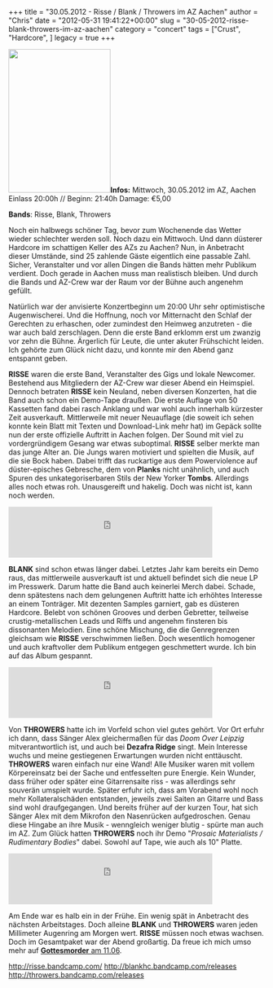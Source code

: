 +++
title = "30.05.2012 - Risse / Blank / Throwers im AZ Aachen"
author = "Chris"
date = "2012-05-31 19:41:22+00:00"
slug = "30-05-2012-risse-blank-throwers-im-az-aachen"
category = "concert"
tags = ["Crust", "Hardcore", ]
legacy = true
+++

<img src="images//2012/05/2012-05-30-Throwers-Blank-Risse.jpg" alt="" title="2012-05-30 - Throwers - Blank - Risse" width="200" height="282" class="alignnone size-full wp-image-8315 coverImg" />**Infos:**
Mittwoch, 30.05.2012 im AZ, Aachen
Einlass 20:00h // Beginn: 21:40h
Damage: €5,00

**Bands**: Risse, Blank, Throwers

Noch ein halbwegs schöner Tag, bevor zum Wochenende das Wetter wieder schlechter werden soll. Noch dazu ein Mittwoch. Und dann düsterer Hardcore im schattigen Keller des AZs zu Aachen? Nun, in Anbetracht dieser Umstände, sind 25 zahlende Gäste eigentlich eine passable Zahl. Sicher, Veranstalter und vor allen Dingen die Bands hätten mehr Publikum verdient. Doch gerade in Aachen muss man realistisch bleiben. Und durch die Bands und AZ-Crew war der Raum vor der Bühne auch angenehm gefüllt.

Natürlich war der anvisierte Konzertbeginn um 20:00 Uhr sehr optimistische Augenwischerei. Und die Hoffnung, noch vor Mitternacht den Schlaf der Gerechten zu erhaschen, oder zumindest den Heimweg anzutreten - die war auch bald zerschlagen. Denn die erste Band erklomm erst um zwanzig vor zehn die Bühne. Ärgerlich für Leute, die unter akuter Frühschicht leiden. Ich gehörte zum Glück nicht dazu, und konnte mir den Abend ganz entspannt geben.

**RISSE** waren die erste Band, Veranstalter des Gigs und lokale Newcomer. Bestehend aus Mitgliedern der AZ-Crew war dieser Abend ein Heimspiel. Dennoch betraten **RISSE** kein Neuland, neben diversen Konzerten, hat die Band auch schon ein Demo-Tape draußen. Die erste Auflage von 50 Kassetten fand dabei rasch Anklang und war wohl auch innerhalb kürzester Zeit ausverkauft. Mittlerweile  mit neuer Neuauflage (die soweit ich sehen konnte kein Blatt mit Texten und Download-Link mehr hat) im Gepäck sollte nun der erste offizielle Auftritt in Aachen folgen.
Der Sound mit viel zu vordergründigem Gesang war etwas suboptimal. **RISSE** selber merkte man das junge Alter an. Die Jungs waren motiviert und spielten die Musik, auf die sie Bock haben. Dabei trifft das ruckartige aus dem Powerviolence auf düster-episches Gebresche, dem von **Planks** nicht unähnlich, und auch Spuren des unkategoriserbaren Stils der New Yorker **Tombs**. Allerdings alles noch etwas roh. Unausgereift und hakelig. Doch was nicht ist, kann noch werden.

<iframe width="400" height="100" style="position: relative; display: block; width: 400px; height: 100px;" src="http://bandcamp.com/EmbeddedPlayer/v=2/album=3599192794/size=venti/bgcol=222222/linkcol=FFFFFF/" allowtransparency="true" frameborder="0"><a href="http://risse.bandcamp.com/album/demo-2012">demo. 2012. by risse.</a></iframe>

**BLANK** sind schon etwas länger dabei. Letztes Jahr kam bereits ein Demo raus, das mittlerweile ausverkauft ist und aktuell befindet sich die neue LP im Presswerk. Darum hatte die Band auch keinerlei Merch dabei. Schade, denn spätestens nach dem gelungenen Auftritt hatte ich erhöhtes Interesse an einem Tonträger. 
Mit dezenten Samples garniert, gab es düsteren Hardcore. Belebt von schönen Grooves und derben Gebretter, teilweise crustig-metallischen Leads und Riffs und angenehm finsteren bis dissonanten Melodien. Eine schöne Mischung, die die Genregrenzen gleichsam wie **RISSE** verschwimmen ließen. Doch wesentlich homogener und auch kraftvoller dem Publikum entgegen geschmettert wurde. Ich bin auf das Album gespannt.

<iframe width="400" height="100" style="position: relative; display: block; width: 400px; height: 100px;" src="http://bandcamp.com/EmbeddedPlayer/v=2/album=3989361311/size=venti/bgcol=222222/linkcol=FFFFFF/" allowtransparency="true" frameborder="0"><a href="http://blankhc.bandcamp.com/album/demo-2011">demo 2011 by blank</a></iframe>

Von **THROWERS** hatte ich im Vorfeld schon viel gutes gehört. Vor Ort erfuhr ich dann, dass Sänger Alex gleichermaßen für das _Doom Over Leipzig_ mitverantwortlich ist, und auch bei **Dezafra Ridge** singt. Mein Interesse wuchs und meine gestiegenen Erwartungen wurden nicht enttäuscht. **THROWERS** waren einfach nur eine Wand! Alle Musiker waren mit vollem Körpereinsatz bei der Sache und entfesselten pure Energie. Kein Wunder, dass früher oder später eine Gitarrensaite riss - was allerdings sehr souverän umspielt wurde. Später erfuhr ich, dass am Vorabend wohl noch mehr Kollateralschäden entstanden, jeweils zwei Saiten an Gitarre und Bass sind wohl draufgegangen. Und bereits früher auf der kurzen Tour, hat sich Sänger Alex mit dem Mikrofon den Nasenrücken aufgedroschen. Genau diese Hingabe an ihre Musik - wenngleich weniger blutig - spürte man auch im AZ. Zum Glück hatten **THROWERS** noch ihr Demo "_Prosaic Materialists / Rudimentary Bodies_" dabei. Sowohl auf Tape, wie auch als 10" Platte. 

<iframe width="400" height="100" style="position: relative; display: block; width: 400px; height: 100px;" src="http://bandcamp.com/EmbeddedPlayer/v=2/album=4075516018/size=venti/bgcol=222222/linkcol=FFFFFF/" allowtransparency="true" frameborder="0"><a href="http://throwers.bandcamp.com/album/prosaic-materialists-rudimentary-bodies-ep">Prosaic Materialists / Rudimentary Bodies EP by THROWERS</a></iframe>


Am Ende war es halb ein in der Frühe. Ein wenig spät in Anbetracht des nächsten Arbeitstages. Doch alleine **BLANK** und **THROWERS** waren jeden Millimeter Augenring am Morgen wert. **RISSE** müssen noch etwas wachsen. Doch im Gesamtpaket war der Abend großartig. Da freue ich mich umso mehr auf <a href="http://az-aachen.de/single-id-978-event-AZ_Aachen_Events_Konzerte_Parties-Gottesmorder.html">**Gottesmorder** am 11.06</a>.

<a href="http://risse.bandcamp.com/">http://risse.bandcamp.com/</a>
<a href="http://blankhc.bandcamp.com/releases">http://blankhc.bandcamp.com/releases</a>
<a href="http://throwers.bandcamp.com/releases">http://throwers.bandcamp.com/releases</a>
